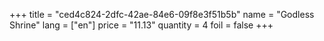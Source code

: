 +++
title = "ced4c824-2dfc-42ae-84e6-09f8e3f51b5b"
name = "Godless Shrine"
lang = ["en"]
price = "11.13"
quantity = 4
foil = false
+++
